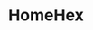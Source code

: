 ---
title: HomeHex
url: /homehex/
heroTitle: Spreadsheet, Analytics <br> & Reporting <br> Collaboration -
mainFeatures:
    - feature: Automate Workflow
    - feature: Track Changes
    - feature: Reduce Errors
    - feature: Collaborate Securely
laptop: /img/home/laptop.png
heroPrimaryButton: Free Sign Up
heroPrimaryButtonLink: link
heroPlayButton: See Demo
heroDemoButton: Request a Demo
heroDemoButtonLink: link
watchVideoURL: 'https://www.youtube.com/embed/q8WLu0gHzFE'
WatchVideoURL2: 'https://www.youtube.com/embed/re6E106dISo'
otherFeatures:
    - feature: Excel Compatible
    - feature: Intuitive, Familiar, & Easy to Use
    - feature: <i class="material-icons">hourglass_empty</i>Get Started in Minutes
gartnerImage: /img/home/gartner-mobile.png
gartnerLink: https://www.gartner.com/reviews/market/financial-corporate-performance-management-solutions/vendor/visyond/product/visyond
---